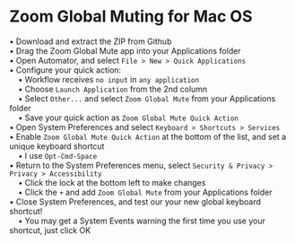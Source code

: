 # Zoom Global Muting for Mac OS

• Download and extract the ZIP from Github  
• Drag the Zoom Global Mute app into your Applications folder  
• Open Automator, and select `File > New > Quick Applications`  
• Configure your quick action:  
&nbsp;&nbsp;&nbsp;&nbsp;• Workflow receives `no input` in `any application`  
&nbsp;&nbsp;&nbsp;&nbsp;• Choose `Launch Application` from the 2nd column  
&nbsp;&nbsp;&nbsp;&nbsp;• Select `Other...` and select `Zoom Global Mute` from your Applications folder  
&nbsp;&nbsp;&nbsp;&nbsp;• Save your quick action as `Zoom Global Mute Quick Action`  
• Open System Preferences and select `Keyboard > Shortcuts > Services`  
• Enable `Zoom Global Mute Quick Action` at the bottom of the list, and set a unique keyboard shortcut  
&nbsp;&nbsp;&nbsp;&nbsp;• I use `Opt-Cmd-Space`  
• Return to the System Preferences menu, select `Security & Privacy > Privacy > Accessibility`  
&nbsp;&nbsp;&nbsp;&nbsp;• Click the lock at the bottom left to make changes  
&nbsp;&nbsp;&nbsp;&nbsp;• Click the `+` and add `Zoom Global Mute` from your Applications folder  
• Close System Preferences, and test our your new global keyboard shortcut!  
&nbsp;&nbsp;&nbsp;&nbsp;• You may get a System Events warning the first time you use your shortcut, just click OK 
